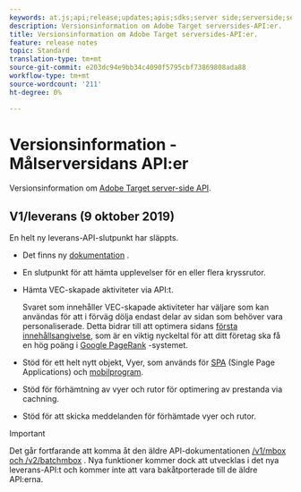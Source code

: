 ```yaml
---
keywords: at.js;api;release;updates;apis;sdks;server side;serverside;server-side;api;delivery api
description: Versionsinformation om Adobe Target serversides-API:er.
title: Versionsinformation om Adobe Target serversides-API:er.
feature: release notes
topic: Standard
translation-type: tm+mt
source-git-commit: e203dc94e9bb34c4090f5795cbf73869808ada88
workflow-type: tm+mt
source-wordcount: '211'
ht-degree: 0%

---
```



# Versionsinformation - Målserversidans API:er

Versionsinformation om [Adobe Target server-side API](https://developers.adobetarget.com/api/delivery-api/).

## V1/leverans (9 oktober 2019)

En helt ny leverans-API-slutpunkt har släppts.

* Det finns ny [dokumentation](https://developers.adobetarget.com/api/delivery-api/) .
* En slutpunkt för att hämta upplevelser för en eller flera kryssrutor.
* Hämta VEC-skapade aktiviteter via API:t.

   Svaret som innehåller VEC-skapade aktiviteter har väljare som kan användas för att i förväg dölja endast delar av sidan som behöver vara personaliserade. Detta bidrar till att optimera sidans [första innehållsangivelse](https://developers.google.com/web/fundamentals/performance/user-centric-performance-metrics.html), som är en viktig nyckeltal för att ditt företag ska få en hög poäng i [Google PageRank](https://en.wikipedia.org/wiki/PageRank) -systemet.

* Stöd för ett helt nytt objekt, Vyer, som används för [SPA](/help/c-implementing-target/c-implementing-target-for-client-side-web/how-to-deployatjs/target-atjs-single-page-application.md) (Single Page Applications) och [mobilprogram](/help/c-target-mobile-app/target-mobile-app.md).
* Stöd för förhämtning av vyer och rutor för optimering av prestanda via cachning.
* Stöd för att skicka meddelanden för förhämtade vyer och rutor.

>[!IMPORTANT]
>
>Det går fortfarande att komma åt den äldre API-dokumentationen [/v1/mbox och /v2/batchmbox](https://developers.adobetarget.com/api/legacy-api/index.html) . Nya funktioner kommer dock att utvecklas i det nya leverans-API:t och kommer inte att vara bakåtporterade till de äldre API:erna.
